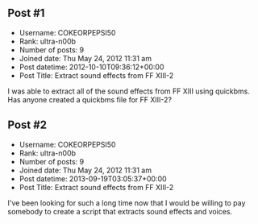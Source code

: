 ## Post #1
- Username: COKEORPEPSI50
- Rank: ultra-n00b
- Number of posts: 9
- Joined date: Thu May 24, 2012 11:31 am
- Post datetime: 2012-10-10T09:36:12+00:00
- Post Title: Extract sound effects from FF XIII-2

I was able to extract all of the sound effects from FF XIII using quickbms. Has anyone created a quickbms file for FF XIII-2?
## Post #2
- Username: COKEORPEPSI50
- Rank: ultra-n00b
- Number of posts: 9
- Joined date: Thu May 24, 2012 11:31 am
- Post datetime: 2013-09-19T03:05:37+00:00
- Post Title: Extract sound effects from FF XIII-2

I've been looking for such a long time now that I would be willing to pay somebody to create a script that extracts sound effects and voices.
